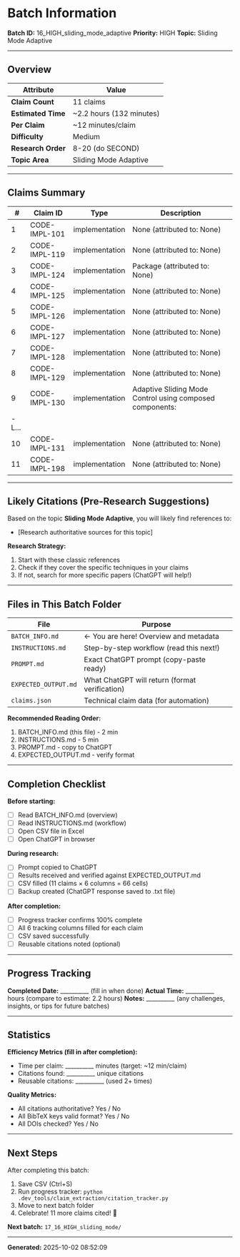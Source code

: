 # Batch Information

**Batch ID:** 16_HIGH_sliding_mode_adaptive
**Priority:** HIGH
**Topic:** Sliding Mode Adaptive

---

## Overview

| Attribute | Value |
|-----------|-------|
| **Claim Count** | 11 claims |
| **Estimated Time** | ~2.2 hours (132 minutes) |
| **Per Claim** | ~12 minutes/claim |
| **Difficulty** | Medium |
| **Research Order** | 8-20 (do SECOND) |
| **Topic Area** | Sliding Mode Adaptive |

---

## Claims Summary

| # | Claim ID | Type | Description |
|---|----------|------|-------------|
| 1 | CODE-IMPL-101 | implementation | None (attributed to: None) |
| 2 | CODE-IMPL-119 | implementation | None (attributed to: None) |
| 3 | CODE-IMPL-124 | implementation | Package (attributed to: None) |
| 4 | CODE-IMPL-125 | implementation | None (attributed to: None) |
| 5 | CODE-IMPL-126 | implementation | None (attributed to: None) |
| 6 | CODE-IMPL-127 | implementation | None (attributed to: None) |
| 7 | CODE-IMPL-128 | implementation | None (attributed to: None) |
| 8 | CODE-IMPL-129 | implementation | None (attributed to: None) |
| 9 | CODE-IMPL-130 | implementation | Adaptive Sliding Mode Control using composed components:
- L... |
| 10 | CODE-IMPL-131 | implementation | None (attributed to: None) |
| 11 | CODE-IMPL-198 | implementation | None (attributed to: None) |


---

## Likely Citations (Pre-Research Suggestions)

Based on the topic **Sliding Mode Adaptive**, you will likely find references to:

- [Research authoritative sources for this topic]


**Research Strategy:**
1. Start with these classic references
2. Check if they cover the specific techniques in your claims
3. If not, search for more specific papers (ChatGPT will help!)

---

## Files in This Batch Folder

| File | Purpose |
|------|---------|
| `BATCH_INFO.md` | ← You are here! Overview and metadata |
| `INSTRUCTIONS.md` | Step-by-step workflow (read this next!) |
| `PROMPT.md` | Exact ChatGPT prompt (copy-paste ready) |
| `EXPECTED_OUTPUT.md` | What ChatGPT will return (format verification) |
| `claims.json` | Technical claim data (for automation) |

**Recommended Reading Order:**
1. BATCH_INFO.md (this file) - 2 min
2. INSTRUCTIONS.md - 5 min
3. PROMPT.md - copy to ChatGPT
4. EXPECTED_OUTPUT.md - verify format

---

## Completion Checklist

**Before starting:**
- [ ] Read BATCH_INFO.md (overview)
- [ ] Read INSTRUCTIONS.md (workflow)
- [ ] Open CSV file in Excel
- [ ] Open ChatGPT in browser

**During research:**
- [ ] Prompt copied to ChatGPT
- [ ] Results received and verified against EXPECTED_OUTPUT.md
- [ ] CSV filled (11 claims × 6 columns = 66 cells)
- [ ] Backup created (ChatGPT response saved to .txt file)

**After completion:**
- [ ] Progress tracker confirms 100% complete
- [ ] All 6 tracking columns filled for each claim
- [ ] CSV saved successfully
- [ ] Reusable citations noted (optional)

---

## Progress Tracking

**Completed Date:** __________ (fill in when done)
**Actual Time:** __________ hours (compare to estimate: 2.2 hours)
**Notes:** __________ (any challenges, insights, or tips for future batches)

---

## Statistics

**Efficiency Metrics (fill in after completion):**
- Time per claim: __________ minutes (target: ~12 min/claim)
- Citations found: __________ unique citations
- Reusable citations: __________ (used 2+ times)

**Quality Metrics:**
- All citations authoritative? Yes / No
- All BibTeX keys valid format? Yes / No
- All DOIs checked? Yes / No

---

## Next Steps

After completing this batch:
1. Save CSV (Ctrl+S)
2. Run progress tracker: `python .dev_tools/claim_extraction/citation_tracker.py`
3. Move to next batch folder
4. Celebrate! 11 more claims cited! 🎉

**Next batch:** `17_16_HIGH_sliding_mode/`

---

**Generated:** 2025-10-02 08:52:09
